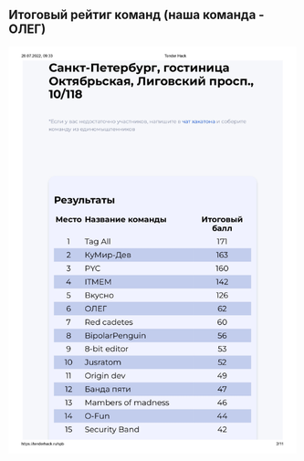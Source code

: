 
## Итоговый рейтиг команд (наша команда - ОЛЕГ)
![](https://github.com/CepbluKot/tenderhack2022/blob/master/leaderboard.jpg)
